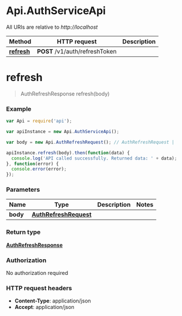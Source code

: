 # Api.AuthServiceApi

All URIs are relative to *http://localhost*

Method | HTTP request | Description
------------- | ------------- | -------------
[**refresh**](AuthServiceApi.md#refresh) | **POST** /v1/auth/refreshToken | 


<a name="refresh"></a>
# **refresh**
> AuthRefreshResponse refresh(body)



### Example
```javascript
var Api = require('api');

var apiInstance = new Api.AuthServiceApi();

var body = new Api.AuthRefreshRequest(); // AuthRefreshRequest | 

apiInstance.refresh(body).then(function(data) {
  console.log('API called successfully. Returned data: ' + data);
}, function(error) {
  console.error(error);
});

```

### Parameters

Name | Type | Description  | Notes
------------- | ------------- | ------------- | -------------
 **body** | [**AuthRefreshRequest**](AuthRefreshRequest.md)|  | 

### Return type

[**AuthRefreshResponse**](AuthRefreshResponse.md)

### Authorization

No authorization required

### HTTP request headers

 - **Content-Type**: application/json
 - **Accept**: application/json


